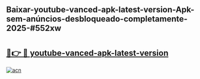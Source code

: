 ## Baixar-youtube-vanced-apk-latest-version-Apk-sem-anúncios-desbloqueado-completamente-2025-#552xw

# <h2><a href="https://ainizakaria.my?title=youtube-vanced-apk-latest-version&ref=22M">🔗👉 🔴 youtube-vanced-apk-latest-version</a></h2>

[![acn](https://github.com/user-attachments/assets/0f9c940e-d8b0-45ae-aac7-cd30a18b3e1c)](https://ainizakaria.my?title=youtube-vanced-apk-latest-version&ref=22M)

